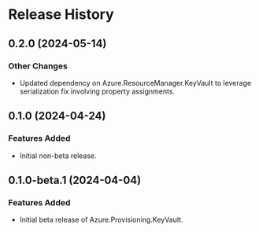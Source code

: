 # Release History

## 0.2.0 (2024-05-14)

### Other Changes

- Updated dependency on Azure.ResourceManager.KeyVault to leverage serialization fix involving property assignments.

## 0.1.0 (2024-04-24)

### Features Added

- Initial non-beta release.

## 0.1.0-beta.1 (2024-04-04)

### Features Added

- Initial beta release of Azure.Provisioning.KeyVault.
